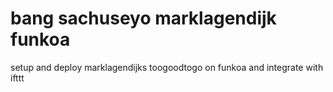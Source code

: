 # bang sachuseyo marklagendijk funkoa

setup and deploy marklagendijks toogoodtogo on funkoa and integrate with ifttt